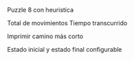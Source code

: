 Puzzle 8 con heuristica

Total de movimientos
Tiempo transcurrido

Imprimir camino más corto

Estado inicial y estado final configurable